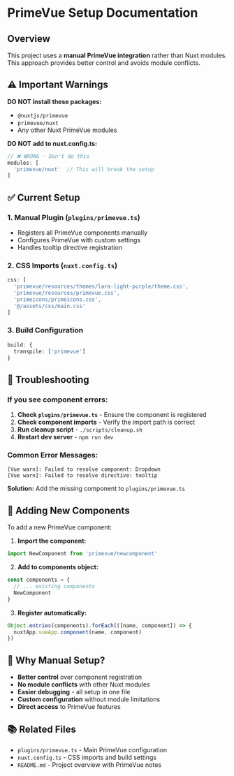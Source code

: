# PrimeVue Setup Documentation

## Overview

This project uses a **manual PrimeVue integration** rather than Nuxt modules. This approach provides better control and avoids module conflicts.

## ⚠️ Important Warnings

**DO NOT install these packages:**
- `@nuxtjs/primevue`
- `primevue/nuxt`
- Any other Nuxt PrimeVue modules

**DO NOT add to nuxt.config.ts:**
```typescript
// ❌ WRONG - Don't do this
modules: [
  'primevue/nuxt'  // This will break the setup
]
```

## ✅ Current Setup

### 1. Manual Plugin (`plugins/primevue.ts`)
- Registers all PrimeVue components manually
- Configures PrimeVue with custom settings
- Handles tooltip directive registration

### 2. CSS Imports (`nuxt.config.ts`)
```typescript
css: [
  'primevue/resources/themes/lara-light-purple/theme.css',
  'primevue/resources/primevue.css',
  'primeicons/primeicons.css',
  '@/assets/css/main.css'
]
```

### 3. Build Configuration
```typescript
build: {
  transpile: ['primevue']
}
```

## 🔧 Troubleshooting

### If you see component errors:
1. **Check `plugins/primevue.ts`** - Ensure the component is registered
2. **Check component imports** - Verify the import path is correct
3. **Run cleanup script** - `./scripts/cleanup.sh`
4. **Restart dev server** - `npm run dev`

### Common Error Messages:
```
[Vue warn]: Failed to resolve component: Dropdown
[Vue warn]: Failed to resolve directive: tooltip
```

**Solution:** Add the missing component to `plugins/primevue.ts`

## 📝 Adding New Components

To add a new PrimeVue component:

1. **Import the component:**
```typescript
import NewComponent from 'primevue/newcomponent'
```

2. **Add to components object:**
```typescript
const components = {
  // ... existing components
  NewComponent
}
```

3. **Register automatically:**
```typescript
Object.entries(components).forEach(([name, component]) => {
  nuxtApp.vueApp.component(name, component)
})
```

## 🎯 Why Manual Setup?

- **Better control** over component registration
- **No module conflicts** with other Nuxt modules
- **Easier debugging** - all setup in one file
- **Custom configuration** without module limitations
- **Direct access** to PrimeVue features

## 📚 Related Files

- `plugins/primevue.ts` - Main PrimeVue configuration
- `nuxt.config.ts` - CSS imports and build settings
- `README.md` - Project overview with PrimeVue notes 